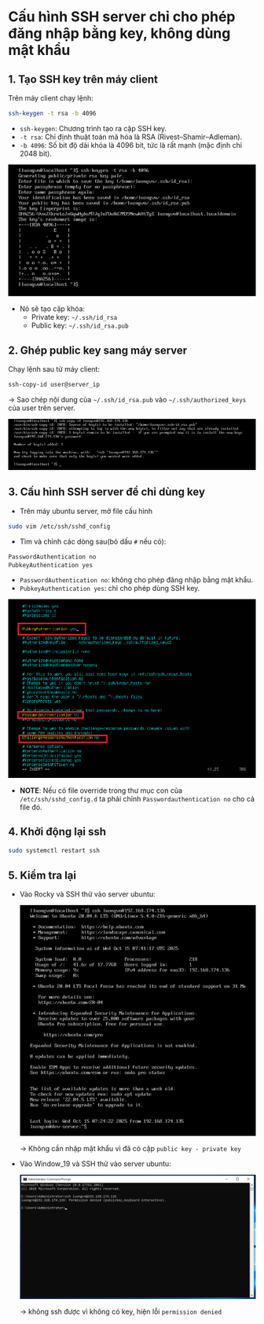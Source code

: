 # Cấu hình SSH server chỉ cho phép đăng nhập bằng key, không dùng mật khẩu

## 1. Tạo SSH key trên máy client
Trên máy client chạy lệnh:
```bash
ssh-keygen -t rsa -b 4096
```

  - `ssh-keygen`:	Chương trình tạo ra cặp SSH key.
  - `-t rsa`:	Chỉ định thuật toán mã hóa là RSA (Rivest–Shamir–Adleman).
  - `-b 4096`:	Số bit độ dài khóa là 4096 bit, tức là rất mạnh (mặc định chỉ 2048 bit).

![alt text](./images/cau_hinh_ssh_04.png)

- Nó sẽ tạo cặp khóa: 
  - Private key: `~/.ssh/id_rsa`
  - Public key: `~/.ssh/id_rsa.pub`

## 2. Ghép public key sang máy server
Chạy lệnh sau từ máy client:
```bash
ssh-copy-id user@server_ip
```
-> Sao chép nội dung của `~/.ssh/id_rsa.pub` vào `~/.ssh/authorized_keys` của user trên server.

![alt text](./images/cau_hinh_ssh_05.png)

## 3. Cấu hình SSH server để chỉ dùng key
- Trên máy ubuntu server, mở file cấu hình
```bash
sudo vim /etc/ssh/sshd_config
```
- Tìm và chỉnh các dòng sau(bỏ dấu `#` nếu có):
```bash
PasswordAuthentication no
PubkeyAuthentication yes
```
  - `PasswordAuthentication no`: không cho phép đăng nhập bằng mật khẩu.
  - `PubkeyAuthentication yes`: chỉ cho phép dùng SSH key.
  
![alt text](./images/cau_hinh_ssh_06.png)

- **NOTE**: Nếu có file override trong thư mục con của `/etc/ssh/sshd_config.d` ta phải chỉnh `Passwordauthentication no` cho cả file đó.
## 4. Khởi động lại ssh
```bash
sudo systemctl restart ssh
```

## 5. Kiểm tra lại
- Vào Rocky và SSH thử vào server ubuntu:

  ![alt text](./images/cau_hinh_ssh_07.png)

  -> Không cần nhập mật khẩu vì đã có cặp `public key - private key`
- Vào Window_19 và SSH thử vào server ubuntu:

  ![alt text](./images/cau_hinh_ssh_08.png)

  -> không ssh được vì không có key, hiện lỗi `permission denied`